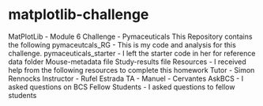 # matplotlib-challenge
MatPlotLib - Module 6 Challenge - Pymaceuticals
This Repository contains the following
pymaceutcals_RG - This is my code and analysis for this challenge.
pymaceuticals_starter - I left the starter code in her for reference
data folder
  Mouse-metadata file
  Study-results file
Resources - I received help from the following resources to complete this homework
  Tutor - Simon Rennocks
  Instructor - Rufel Estrada
  TA - Manuel - Cervantes
  AskBCS - I asked questions on BCS
  Fellow Students - I asked questions to fellow students
